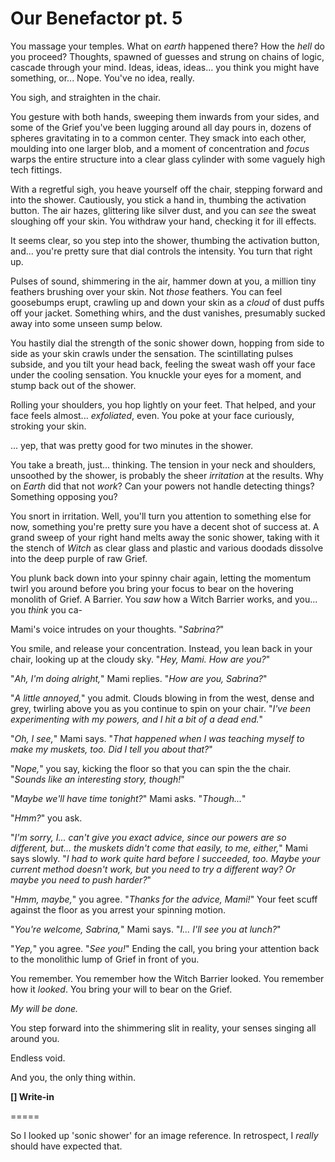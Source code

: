 # Our Benefactor pt. 5

You massage your temples. What on *earth* happened there? How the *hell* do you proceed? Thoughts, spawned of guesses and strung on chains of logic, cascade through your mind. Ideas, ideas, ideas... you think you might have something, or... Nope. You've no idea, really.

You sigh, and straighten in the chair.

You gesture with both hands, sweeping them inwards from your sides, and some of the Grief you've been lugging around all day pours in, dozens of spheres gravitating in to a common center. They smack into each other, moulding into one larger blob, and a moment of concentration and *focus* warps the entire structure into a clear glass cylinder with some vaguely high tech fittings.

With a regretful sigh, you heave yourself off the chair, stepping forward and into the shower. Cautiously, you stick a hand in, thumbing the activation button. The air hazes, glittering like silver dust, and you can *see* the sweat sloughing off your skin. You withdraw your hand, checking it for ill effects.

It seems clear, so you step into the shower, thumbing the activation button, and... you're pretty sure that dial controls the intensity. You turn that right up.

Pulses of sound, shimmering in the air, hammer down at you, a million tiny feathers brushing over your skin. Not *those* feathers. You can feel goosebumps erupt, crawling up and down your skin as a *cloud* of dust puffs off your jacket. Something whirs, and the dust vanishes, presumably sucked away into some unseen sump below.

You hastily dial the strength of the sonic shower down, hopping from side to side as your skin crawls under the sensation. The scintillating pulses subside, and you tilt your head back, feeling the sweat wash off your face under the cooling sensation. You knuckle your eyes for a moment, and stump back out of the shower.

Rolling your shoulders, you hop lightly on your feet. That helped, and your face feels almost... *exfoliated*, even. You poke at your face curiously, stroking your skin.

... yep, that was pretty good for two minutes in the shower.

You take a breath, just... thinking. The tension in your neck and shoulders, unsoothed by the shower, is probably the sheer *irritation* at the results. Why on *Earth* did that not *work*? Can your powers not handle detecting things? Something opposing you?

You snort in irritation. Well, you'll turn you attention to something else for now, something you're pretty sure you have a decent shot of success at. A grand sweep of your right hand melts away the sonic shower, taking with it the stench of *Witch* as clear glass and plastic and various doodads dissolve into the deep purple of raw Grief.

You plunk back down into your spinny chair again, letting the momentum twirl you around before you bring your focus to bear on the hovering monolith of Grief. A Barrier. You *saw* how a Witch Barrier works, and you... you *think* you ca-

Mami's voice intrudes on your thoughts. "*Sabrina?*"

You smile, and release your concentration. Instead, you lean back in your chair, looking up at the cloudy sky. "*Hey, Mami. How are you?*"

"*Ah, I'm doing alright,*" Mami replies. "*How are you, Sabrina?*"

"*A little annoyed,*" you admit. Clouds blowing in from the west, dense and grey, twirling above you as you continue to spin on your chair. "*I've been experimenting with my powers, and I hit a bit of a dead end.*"

"*Oh, I see,*" Mami says. "*That happened when I was teaching myself to make my muskets, too. Did I tell you about that?*"

"*Nope,*" you say, kicking the floor so that you can spin the the chair. "*Sounds like an interesting story, though!*"

"*Maybe we'll have time tonight?*" Mami asks. "*Though...*"

"*Hmm?*" you ask.

"*I'm sorry, I... can't give you exact advice, since our powers are so different, but... the muskets didn't come that easily, to me, either,*" Mami says slowly. "*I had to work quite hard before I succeeded, too. Maybe your current method doesn't work, but you need to try a different way? Or maybe you need to push harder?*"

"*Hmm, maybe,*" you agree. "*Thanks for the advice, Mami!*" Your feet scuff against the floor as you arrest your spinning motion.

"*You're welcome, Sabrina,*" Mami says. "*I... I'll see you at lunch?*"

"*Yep,*" you agree. "*See you!*" Ending the call, you bring your attention back to the monolithic lump of Grief in front of you.

You remember. You remember how the Witch Barrier looked. You remember how it *looked*. You bring your will to bear on the Grief.

*My will be done.*

You step forward into the shimmering slit in reality, your senses singing all around you.

Endless void.

And you, the only thing within.

**\[] Write-in**

\=====​

So I looked up 'sonic shower' for an image reference. In retrospect, I *really* should have expected that.
